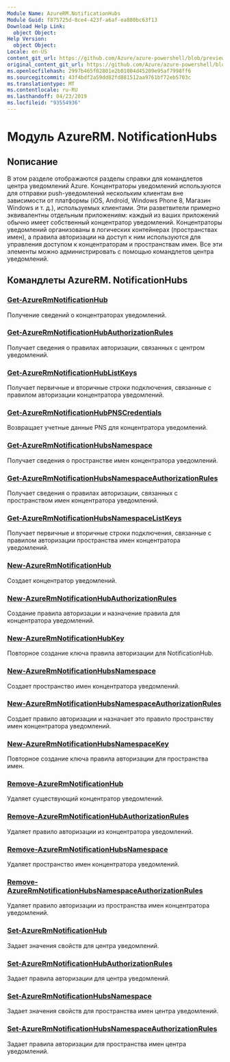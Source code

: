 ```yaml
---
Module Name: AzureRM.NotificationHubs
Module Guid: f875725d-8ce4-423f-a6af-ea880bc63f13
Download Help Link:
  object Object: 
Help Version:
  object Object: 
Locale: en-US
content_git_url: https://github.com/Azure/azure-powershell/blob/preview/src/ResourceManager/NotificationHubs/Commands.NotificationHubs/help/AzureRM.NotificationHubs.md
original_content_git_url: https://github.com/Azure/azure-powershell/blob/preview/src/ResourceManager/NotificationHubs/Commands.NotificationHubs/help/AzureRM.NotificationHubs.md
ms.openlocfilehash: 2997b465f02801e2b01004d45209e95af7998ff6
ms.sourcegitcommit: 43f4bdf2a59dd82fd881512aa9761bf72eb5703c
ms.translationtype: MT
ms.contentlocale: ru-RU
ms.lasthandoff: 04/23/2019
ms.locfileid: "93554936"
---
```

# Модуль AzureRM. NotificationHubs
## Nописание
В этом разделе отображаются разделы справки для командлетов центра уведомлений Azure. Концентраторы уведомлений используются для отправки push-уведомлений нескольким клиентам вне зависимости от платформы (iOS, Android, Windows Phone 8, Магазин Windows и т. д.), используемых клиентами. Эти разветвители примерно эквивалентны отдельным приложениям: каждый из ваших приложений обычно имеет собственный концентратор уведомлений. Концентраторы уведомлений организованы в логических контейнерах (пространствах имен), а правила авторизации на доступ к ним используются для управления доступом к концентраторам и пространствам имен. Все эти элементы можно администрировать с помощью командлетов центра уведомлений.

## Командлеты AzureRM. NotificationHubs
### [Get-AzureRmNotificationHub](Get-AzureRmNotificationHub.md)
Получение сведений о концентраторах уведомлений.

### [Get-AzureRmNotificationHubAuthorizationRules](Get-AzureRmNotificationHubAuthorizationRules.md)
Получает сведения о правилах авторизации, связанных с центром уведомлений.

### [Get-AzureRmNotificationHubListKeys](Get-AzureRmNotificationHubListKeys.md)
Получает первичные и вторичные строки подключения, связанные с правилом авторизации концентратора уведомлений.

### [Get-AzureRmNotificationHubPNSCredentials](Get-AzureRmNotificationHubPNSCredentials.md)
Возвращает учетные данные PNS для концентратора уведомлений.

### [Get-AzureRmNotificationHubsNamespace](Get-AzureRmNotificationHubsNamespace.md)
Получает сведения о пространстве имен концентратора уведомлений.

### [Get-AzureRmNotificationHubsNamespaceAuthorizationRules](Get-AzureRmNotificationHubsNamespaceAuthorizationRules.md)
Получает сведения о правилах авторизации, связанных с пространством имен концентратора уведомлений.

### [Get-AzureRmNotificationHubsNamespaceListKeys](Get-AzureRmNotificationHubsNamespaceListKeys.md)
Получает первичные и вторичные строки подключения, связанные с правилом авторизации пространства имен концентратора уведомлений.

### [New-AzureRmNotificationHub](New-AzureRmNotificationHub.md)
Создает концентратор уведомлений.

### [New-AzureRmNotificationHubAuthorizationRules](New-AzureRmNotificationHubAuthorizationRules.md)
Создание правила авторизации и назначение правила для концентратора уведомлений.

### [New-AzureRmNotificationHubKey](New-AzureRmNotificationHubKey.md)
Повторное создание ключа правила авторизации для NotificationHub.

### [New-AzureRmNotificationHubsNamespace](New-AzureRmNotificationHubsNamespace.md)
Создает пространство имен концентратора уведомлений.

### [New-AzureRmNotificationHubsNamespaceAuthorizationRules](New-AzureRmNotificationHubsNamespaceAuthorizationRules.md)
Создает правило авторизации и назначает это правило пространству имен концентратора уведомлений.

### [New-AzureRmNotificationHubsNamespaceKey](New-AzureRmNotificationHubsNamespaceKey.md)
Повторное создание ключа правила авторизации для пространства имен.

### [Remove-AzureRmNotificationHub](Remove-AzureRmNotificationHub.md)
Удаляет существующий концентратор уведомлений.

### [Remove-AzureRmNotificationHubAuthorizationRules](Remove-AzureRmNotificationHubAuthorizationRules.md)
Удаляет правило авторизации из концентратора уведомлений.

### [Remove-AzureRmNotificationHubsNamespace](Remove-AzureRmNotificationHubsNamespace.md)
Удаляет пространство имен концентратора уведомлений.

### [Remove-AzureRmNotificationHubsNamespaceAuthorizationRules](Remove-AzureRmNotificationHubsNamespaceAuthorizationRules.md)
Удаляет правило авторизации из пространства имен концентратора уведомлений.

### [Set-AzureRmNotificationHub](Set-AzureRmNotificationHub.md)
Задает значения свойств для центра уведомлений.

### [Set-AzureRmNotificationHubAuthorizationRules](Set-AzureRmNotificationHubAuthorizationRules.md)
Задает правила авторизации для центра уведомлений.

### [Set-AzureRmNotificationHubsNamespace](Set-AzureRmNotificationHubsNamespace.md)
Задает значения свойств для пространства имен центра уведомлений.

### [Set-AzureRmNotificationHubsNamespaceAuthorizationRules](Set-AzureRmNotificationHubsNamespaceAuthorizationRules.md)
Задает правила авторизации для пространства имен центра уведомлений.

